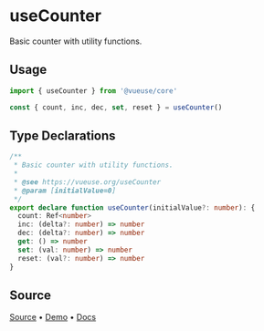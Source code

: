 
# useCounter

Basic counter with utility functions.

## Usage

```js
import { useCounter } from '@vueuse/core'

const { count, inc, dec, set, reset } = useCounter()
```


<!--FOOTER_STARTS-->
## Type Declarations

```typescript
/**
 * Basic counter with utility functions.
 *
 * @see https://vueuse.org/useCounter
 * @param [initialValue=0]
 */
export declare function useCounter(initialValue?: number): {
  count: Ref<number>
  inc: (delta?: number) => number
  dec: (delta?: number) => number
  get: () => number
  set: (val: number) => number
  reset: (val?: number) => number
}
```

## Source

[Source](https://github.com/vueuse/vueuse/blob/main/packages/shared/useCounter/index.ts) • [Demo](https://github.com/vueuse/vueuse/blob/main/packages/shared/useCounter/demo.vue) • [Docs](https://github.com/vueuse/vueuse/blob/main/packages/shared/useCounter/index.md)


<!--FOOTER_ENDS-->
